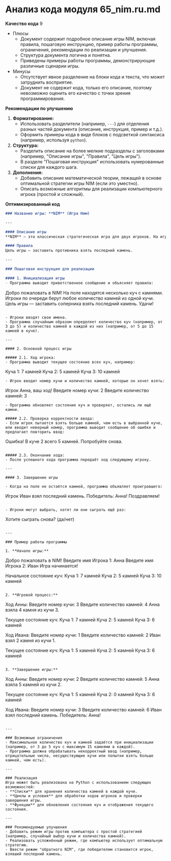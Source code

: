 # Анализ кода модуля 65_nim.ru.md

**Качество кода**
9
- Плюсы
    -  Документ содержит подробное описание игры NIM, включая правила, пошаговую инструкцию, пример работы программы, ограничения, рекомендации по реализации и улучшения.
    -  Структура документа логична и понятна.
    -  Приведены примеры работы программы, демонстрирующие различные сценарии игры.
- Минусы
    -  Отсутствует явное разделение на блоки кода и текста, что может затруднить восприятие.
    -  Документ не содержит кода, только его описание, поэтому невозможно оценить его качество с точки зрения программирования.

**Рекомендации по улучшению**
1.  **Форматирование:**
    -   Использовать разделители (например, `---`) для отделения разных частей документа (описание, инструкция, пример и т.д.).
    -   Оформить примеры кода в виде блоков с подсветкой синтаксиса (например, используя ```python```).
2.  **Структура:**
    -   Разделить описание на более мелкие подразделы с заголовками (например, "Описание игры", "Правила", "Цель игры").
    -   В разделе "Пошаговая инструкция" использовать нумерованные списки для каждого шага.
3.  **Дополнения:**
    -   Добавить описание математической теории, лежащей в основе оптимальной стратегии игры NIM (если это уместно).
    -   Описать возможные алгоритмы для реализации компьютерного игрока (простой и сложный).

**Оптимизированный код**
```markdown
### Название игры: **NIM** (Игра Ним)

---

#### Описание игры
**NIM** — это классическая стратегическая игра для двух игроков. На игровом поле располагаются несколько куч камней, и игроки по очереди забирают любое количество камней из одной кучи.

#### Правила
Цель игры — заставить противника взять последний камень.

---

### Пошаговая инструкция для реализации

#### 1. Инициализация игры
- Программа выводит приветственное сообщение и объясняет правила:
  ```
  Добро пожаловать в NIM!
  На поле находятся несколько куч с камнями.
  Игроки по очереди берут любое количество камней из одной кучи.
  Цель игры — заставить соперника взять последний камень. Удачи!
  ```

- Игроки вводят свои имена.
- Программа случайным образом определяет количество куч (например, от 3 до 5) и количество камней в каждой из них (например, от 5 до 15 камней в куче).

---

#### 2. Основной процесс игры

##### 2.1. Ход игрока:
- Программа выводит текущее состояние всех куч, например:
  ```
  Куча 1: 7 камней
  Куча 2: 5 камней
  Куча 3: 10 камней
  ```
- Игрок вводит номер кучи и количество камней, которые он хочет взять:
  ```
  Игрок Анна, ваш ход!
  Введите номер кучи: 2
  Введите количество камней: 3
  ```
- Программа обновляет состояние куч и проверяет, остались ли ещё камни.

##### 2.2. Проверка корректности ввода:
- Если игрок пытается взять больше камней, чем есть в выбранной куче, или вводит неверный номер, программа выводит сообщение об ошибке и предлагает повторить ввод:
  ```
  Ошибка! В куче 2 всего 5 камней. Попробуйте снова.
  ```

##### 2.3. Окончание хода:
- После успешного хода программа передаёт ход следующему игроку.

---

#### 3. Завершение игры

- Когда на поле не остаётся камней, программа объявляет проигравшего:
  ```
  Игрок Иван взял последний камень.
  Победитель: Анна! Поздравляем!
  ```

- Игроки могут выбрать, хотят ли они сыграть ещё раз:
  ```
  Хотите сыграть снова? (да/нет)
  ```

---

### Пример работы программы

1. **Начало игры:**
   ```
   Добро пожаловать в NIM!
   Введите имя Игрока 1: Анна
   Введите имя Игрока 2: Иван
   Игра начинается!

   Начальное состояние куч:
   Куча 1: 7 камней
   Куча 2: 5 камней
   Куча 3: 10 камней
   ```

2. **Игровой процесс:**
   ```
   Ход Анны:
   Введите номер кучи: 3
   Введите количество камней: 4
   Анна взяла 4 камня из кучи 3.

   Текущее состояние куч:
   Куча 1: 7 камней
   Куча 2: 5 камней
   Куча 3: 6 камней

   Ход Ивана:
   Введите номер кучи: 1
   Введите количество камней: 2
   Иван взял 2 камня из кучи 1.

   Текущее состояние куч:
   Куча 1: 5 камней
   Куча 2: 5 камней
   Куча 3: 6 камней
   ```

3. **Завершение игры:**
   ```
   Ход Анны:
   Введите номер кучи: 2
   Введите количество камней: 5
   Анна взяла 5 камней из кучи 2.

   Текущее состояние куч:
   Куча 1: 5 камней
   Куча 2: 0 камней
   Куча 3: 6 камней

   Ход Ивана:
   Введите номер кучи: 3
   Введите количество камней: 6
   Иван взял последний камень.
   Победитель: Анна!
   ```

---

### Возможные ограничения
- Максимальное количество куч и камней задаётся при инициализации (например, от 3 до 5 куч с максимум 15 камнями в каждой).
- Программа должна обрабатывать некорректный ввод (например, отрицательные числа, несуществующие кучи или попытки взять больше камней, чем есть).

---

### Реализация
Игра может быть реализована на Python с использованием следующих возможностей:
- **Списки** для хранения количества камней в каждой куче.
- **Циклы и условия** для обработки ходов игроков и проверки завершения игры.
- **Функции** для обновления состояния куч и отображения текущего состояния.

---

### Рекомендуемые улучшения
- Добавить режим игры против компьютера с простой стратегией (например, случайный выбор кучи и количества камней).
- Реализовать усложнённый режим, где компьютер использует оптимальную стратегию.
- Ввести режим "обратного NIM", где победителем становится игрок, взявший последний камень.
```